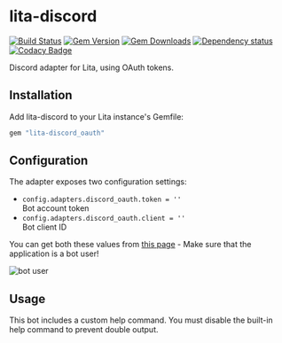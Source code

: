# lita-discord

[![Build Status][travis-img]][travis-url]
[![Gem Version][gem-img]][gem-url]
[![Gem Downloads][gem-dl-img]][gem-url]
[![Dependency status][gem-dep-img]][gem-dep-url]
[![Codacy Badge][codacy-img]][codacy-url]

Discord adapter for Lita, using OAuth tokens.

## Installation

Add lita-discord to your Lita instance's Gemfile:

``` ruby
gem "lita-discord_oauth"
```

## Configuration

The adapter exposes two configuration settings:

* `config.adapters.discord_oauth.token = ''`  
  Bot account token
* `config.adapters.discord_oauth.client = ''`  
  Bot client ID
  
You can get both these values from [this page](https://discordapp.com/developers/applications/me) - Make sure that the application is a bot user!

![bot user](https://ducohosting.com/screenshots/isaac28fe06147f6a73a1a654433cf2ef3d37.png)

## Usage

This bot includes a custom help command. You must disable the built-in help command to prevent double output.


[travis-img]: https://img.shields.io/travis/cascer1/lita-discord_oauth.svg
[travis-url]: https://travis-ci.org/cascer1/lita-discord_oauth
[gem-img]: https://img.shields.io/gem/v/lita-discord_oauth.svg
[gem-url]: https://badge.fury.io/rb/lita-discord_oauth
[gem-dl-img]: https://img.shields.io/gem/dv/lita-discord_oauth/stable.svg
[gem-dep-img]: https://img.shields.io/gemnasium/cascer1/lita-discord_oauth.svg
[gem-dep-url]: https://gemnasium.com/github.com/cascer1/lita-discord_oauth
[codacy-img]: https://img.shields.io/codacy/grade/a66b558f1d7a4fd89673e5514e437493.svg
[codacy-url]: https://www.codacy.com/app/cascer1/lita-discord_oauth?utm_source=github.com&amp;utm_medium=referral&amp;utm_content=cascer1/lita-discord_oauth&amp;utm_campaign=Badge_Grade